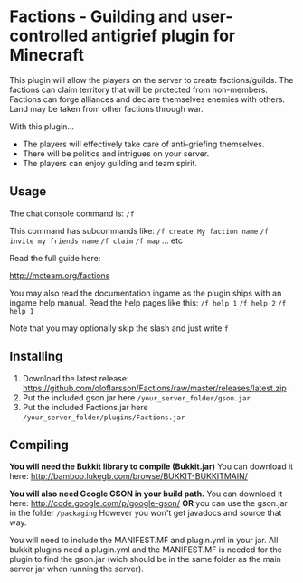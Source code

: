 Factions - Guilding and user-controlled antigrief plugin for Minecraft
====================
This plugin will allow the players on the server to create factions/guilds. The factions can claim territory that will be protected from non-members. Factions can forge alliances and declare themselves enemies with others. Land may be taken from other factions through war.

With this plugin...

* The players will effectively take care of anti-griefing themselves.
* There will be politics and intrigues on your server.
* The players can enjoy guilding and team spirit.

Usage
---------
The chat console command is:
`/f`

This command has subcommands like:
`/f create My faction name`
`/f invite my friends name`
`/f claim`
`/f map`
... etc

Read the full guide here:

http://mcteam.org/factions

You may also read the documentation ingame as the plugin ships with an ingame help manual. Read the help pages like this:
`/f help 1`
`/f help 2`
`/f help 1`

Note that you may optionally skip the slash and just write
`f`

Installing
---------
1. Download the latest release: https://github.com/oloflarsson/Factions/raw/master/releases/latest.zip
1. Put the included gson.jar here `/your_server_folder/gson.jar`
1. Put the included Factions.jar here `/your_server_folder/plugins/Factions.jar`

Compiling
---------
<b>You will need the Bukkit library to compile (Bukkit.jar)</b>
You can download it here: http://bamboo.lukegb.com/browse/BUKKIT-BUKKITMAIN/

<b>You will also need Google GSON in your build path.</b>
You can download it here: http://code.google.com/p/google-gson/
<b>OR</b> you can use the gson.jar in the folder `/packaging`
However you won't get javadocs and source that way.

You will need to include the MANIFEST.MF and plugin.yml in your jar. All bukkit plugins need a plugin.yml and the MANIFEST.MF is needed for the plugin to find the gson.jar (wich should be in the same folder as the main server jar when running the server).